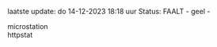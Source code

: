 laatste update: 
do 14-12-2023 18:18   uur 
Status: FAALT - geel - 
<div class="service Y">microstation</div><div class="service G">httpstat</div>